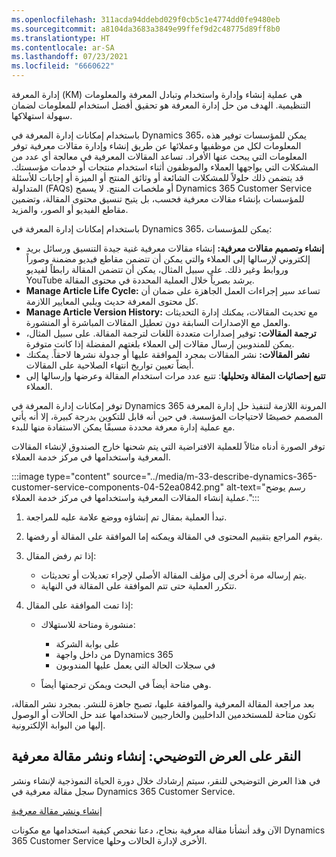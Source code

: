 ```yaml
---
ms.openlocfilehash: 311acda94ddebd029f0cb5c1e4774dd0fe9480eb
ms.sourcegitcommit: a8104da3683a3849e99ffef9d2c48775d89ff8b0
ms.translationtype: HT
ms.contentlocale: ar-SA
ms.lasthandoff: 07/23/2021
ms.locfileid: "6660622"
---
```

إدارة المعرفة (KM) هي عملية إنشاء وإدارة واستخدام وتبادل المعرفة والمعلومات التنظيمية. الهدف من حل إدارة المعرفة هو تحقيق أفضل استخدام للمعلومات لضمان سهولة استهلاكها.

باستخدام إمكانات إدارة المعرفة في Dynamics 365، يمكن للمؤسسات توفير هذه المعلومات لكل من موظفيها وعملائها عن طريق إنشاء وإدارة مقالات معرفية توفر المعلومات التي يبحث عنها الأفراد. تساعد المقالات المعرفية في معالجة أي عدد من المشكلات التي يواجهها العملاء والموظفون أثناء استخدام منتجات أو خدمات مؤسستك. قد يتضمن ذلك حلولاً للمشكلات الشائعة أو وثائق المنتج أو الميزة أو إجابات للأسئلة المتداولة (FAQs) أو ملخصات المنتج. لا يسمح Dynamics 365 Customer Service للمؤسسات بإنشاء مقالات معرفية فحسب، بل يتيح تنسيق محتوى المقالة، وتضمين مقاطع الفيديو أو الصور، والمزيد.

باستخدام إمكانات إدارة المعرفة في Dynamics 365، يمكن للمؤسسات:

 -  **إنشاء وتصميم مقالات معرفية:** إنشاء مقالات معرفية غنية جيدة التنسيق ورسائل بريد إلكتروني لإرسالها إلى العملاء والتي يمكن أن تتضمن مقاطع فيديو مضمنة وصوراً وروابط وغير ذلك. على سبيل المثال، يمكن أن تتضمن المقالة رابطاً لفيديو YouTube يرشد بصرياً خلال العملية المحددة في محتوى المقالة.
 -  **Manage Article Life Cycle:** تساعد سير إجراءات العمل الجاهزة على ضمان أن كل محتوى المعرفة حديث ويلبي المعايير اللازمة.
 -  **Manage Article Version History:** مع تحديث المقالات، يمكنك إدارة التحديثات والعمل مع الإصدارات السابقة دون تعطيل المقالات المباشرة أو المنشورة.
 -  **ترجمة المقالات:** توفير إصدارات متعددة اللغات لترجمة المقالة. على سبيل المثال، يمكن للمندوبين إرسال مقالات إلى العملاء بلغتهم المفضلة إذا كانت متوفرة.
 -  **نشر المقالات:** نشر المقالات بمجرد الموافقة عليها أو جدولة نشرها لاحقاً. يمكنك أيضاً تعيين تواريخ انتهاء الصلاحية على المقالات.
 -  **تتبع إحصائيات المقالة وتحليلها**: تتبع عدد مرات استخدام المقالة وعرضها وإرسالها إلى العملاء.

توفر إمكانات إدارة المعرفة في Dynamics 365 المرونة اللازمة لتنفيذ حل إدارة المعرفة المصمم خصيصًا لاحتياجات المؤسسة. في حين أنه قابل للتكوين بدرجة كبيرة، إلا أنه يأتي مع عملية إدارة معرفة محددة مسبقًا يمكن الاستفادة منها للبدء.

توفر الصورة أدناه مثالاً للعملية الافتراضية التي يتم شحنها خارج الصندوق لإنشاء المقالات المعرفية واستخدامها في مركز خدمة العملاء.

:::image type="content" source="../media/m-33-describe-dynamics-365-customer-service-components-04-52ea0842.png" alt-text="رسم يوضح عملية إنشاء المقالات المعرفية واستخدامها في مركز خدمة العملاء.":::


1.  تبدأ العملية بمقال تم إنشاؤه ووضع علامة عليه للمراجعة.
2.  يقوم المراجع بتقييم المحتوى في المقالة ويمكنه إما الموافقة على المقالة أو رفضها.
3.  إذا تم رفض المقال:
    
     -  يتم إرساله مرة أخرى إلى مؤلف المقالة الأصلي لإجراء تعديلات أو تحديثات.
     -  تتكرر العملية حتى تتم الموافقة على المقالة في النهاية.
4.  إذا تمت الموافقة على المقال:
    
     -  منشورة ومتاحة للاستهلاك:
        
         -  على بوابة الشركة
         -  من داخل واجهة Dynamics 365
         -  في سجلات الحالة التي يعمل عليها المندوبون
     -  وهي متاحة أيضاً في البحث ويمكن ترجمتها أيضاً.

بعد مراجعة المقالة المعرفية والموافقة عليها، تصبح جاهزة للنشر. بمجرد نشر المقالة، تكون متاحة للمستخدمين الداخليين والخارجيين لاستخدامها عند حل الحالات أو الوصول إليها من البوابة الإلكترونية.

## <a name="demo-click-through-create-and-publish-a-knowledge-article"></a>النقر على العرض التوضيحي: إنشاء ونشر مقالة معرفية

في هذا العرض التوضيحي للنقر، سيتم إرشادك خلال دورة الحياة النموذجية لإنشاء ونشر سجل مقالة معرفية في Dynamics 365 Customer Service.

[إنشاء ونشر مقالة معرفية](https://edxinteractivepage.blob.core.windows.net/edxpages/mb-910/MB910-LP-CS-M3-KADemo/index.html?azure-portal=true)

الآن وقد أنشأنا مقالة معرفية بنجاح، دعنا نفحص كيفية استخدامها مع مكونات Dynamics 365 Customer Service الأخرى لإدارة الحالات وحلها.
